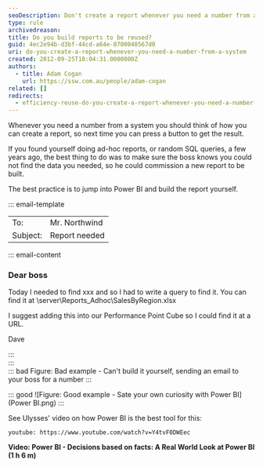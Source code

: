 ```yaml
---
seoDescription: Don't create a report whenever you need a number from a system. Instead, use Power BI to build a reusable report and satisfy your own curiosity.
type: rule
archivedreason:
title: Do you build reports to be reused?
guid: 4ec2e94b-d3bf-44cd-a64e-0700048567d0
uri: do-you-create-a-report-whenever-you-need-a-number-from-a-system
created: 2012-09-25T18:04:31.0000000Z
authors:
  - title: Adam Cogan
    url: https://ssw.com.au/people/adam-cogan
related: []
redirects:
  - efficiency-reuse-do-you-create-a-report-whenever-you-need-a-number-from-a-system
---
```


Whenever you need a number from a system you should think of how you can create a report, so next time you can press a button to get the result.

<!--endintro-->

If you found yourself doing ad-hoc reports, or random SQL queries, a few years ago, the best thing to do was to make sure the boss knows you could not find the data you needed, so he could commission a new report to be built.

The best practice is to jump into Power BI and build the report yourself.

::: email-template  

| | |
| -------- | --- |
| To: | Mr. Northwind |
| Subject: | Report needed |  
::: email-content

### Dear boss

Today I needed to find xxx and so I had to write a query to find it. You can find it at \\server\Reports_Adhoc\SalesByRegion.xlsx

I suggest adding this into our Performance Point Cube so I could find it at a URL.

Dave

:::  
:::  
::: bad
Figure: Bad example - Can't build it yourself, sending an email to your boss for a number
:::

::: good
![Figure: Good example - Sate your own curiosity with Power BI](Power BI.png)
:::

See Ulysses' video on how Power BI is the best tool for this:

`youtube: https://www.youtube.com/watch?v=Y4tvF0DWEec`

**Video: Power BI - Decisions based on facts: A Real World Look at Power BI (1 h 6 m)**
